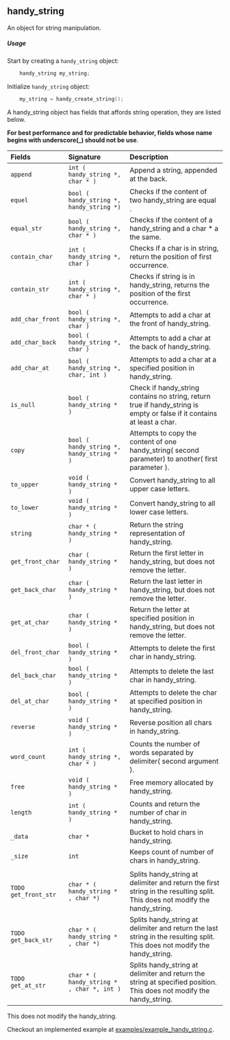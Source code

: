 ## handy_string

An object for string manipulation.

##### Usage

Start by creating a `handy_string` object:

```c
    handy_string my_string;
```

Initialize `handy_string` object:

```c
    my_string = handy_create_string();
```

A handy_string object has fields that affords string operation, they are listed below.

**For best performance and for predictable behavior, fields whose name
begins with underscore(_) should not be use**.

| Fields            | Signature                             | Description                          |
|:------------------|:--------------------------------------|:------------------------------------|
| `append`          | `int ( handy_string *, char * )`      |  Append a string, appended at the back.|
| `equel`           | `bool ( handy_string *, handy_string *)`| Checks if the content of two handy_string are equal .|
| `equal_str`       | `bool ( handy_string *, char * )`     |  Checks if the content of a handy_string and a char * a the same. |
| `contain_char`    | `int ( handy_string *, char )`        | Checks if a char is in string, return the position of first occurrence. |
| `contain_str`     | `int ( handy_string *, char * )`      | Checks if string is in handy_string, returns the position of the first occurrence. |
| `add_char_front`  | `bool ( handy_string *, char )`       | Attempts to add a char at the front of handy_string. |  
| `add_char_back`   | `bool ( handy_string *, char )`       | Attempts to add a char at the back of handy_string. |  
| `add_char_at`     | `bool ( handy_string *, char, int )`  | Attempts to add a char at a specified position in handy_string. |  
| `is_null`         | `bool ( handy_string * )`             | Check if handy_string contains no string, return true if handy_string is empty or false if it contains at least a char. |
| `copy`            | `bool ( handy_string *, handy_string * )`| Attempts to copy the content of one handy_string( second parameter) to another( first parameter ).|
| `to_upper`        | `void ( handy_string * )`             | Convert handy_string to all upper case letters. |
| `to_lower`        | `void ( handy_string * )`             | Convert handy_string to all lower case letters. |
| `string`          | `char * ( handy_string * )`           | Return the string representation of handy_string. |
| `get_front_char`  | `char ( handy_string * )`             | Return the first letter in handy_string, but does not remove the letter.|
| `get_back_char`   | `char ( handy_string * )`             | Return the last letter in handy_string, but does not remove the letter.|
| `get_at_char`     | `char ( handy_string * )`             | Return the letter at specified position in handy_string, but does not remove the letter.|
| `del_front_char`  | `bool ( handy_string * )`             | Attempts to delete the first char in handy_string.|
| `del_back_char`   | `bool ( handy_string * )`             | Attempts to delete the last char in handy_string.|
| `del_at_char`     | `bool ( handy_string * )`             | Attempts to delete the char at specified position in handy_string.|
| `reverse`         | `void ( handy_string * )`             | Reverse position all chars in handy_string.|
| `word_count`      | `int ( handy_string *, char * )`      | Counts the number of words separated by delimiter( second argument ). |
| `free`            | `void ( handy_string * )`             | Free memory allocated by handy_string. |
| `length`          | `int ( handy_string * )`              | Counts and return the number of char in handy_string. |
| `_data`           | `char *`                              | Bucket to hold chars in handy_string. |
| `_size`           | `int`                                 | Keeps count of number of chars in handy_string. |
||
| `TODO get_front_str`| `char * ( handy_string * , char *)` | Splits handy_string at delimiter and return the first string in the resulting split. This does not modify the handy_string. |
| `TODO get_back_str`| `char * ( handy_string * , char *)`  | Splits handy_string at delimiter and return the last string in the resulting split. This does not modify the handy_string. |
| `TODO get_at_str` | `char * ( handy_string * , char *, int )` | Splits handy_string at delimiter and return the string at specified position. This does not modify the handy_string. |
This does not modify the handy_string.

Checkout an implemented example at [examples/example_handy_string.c](../examples/example_handy_string.c).